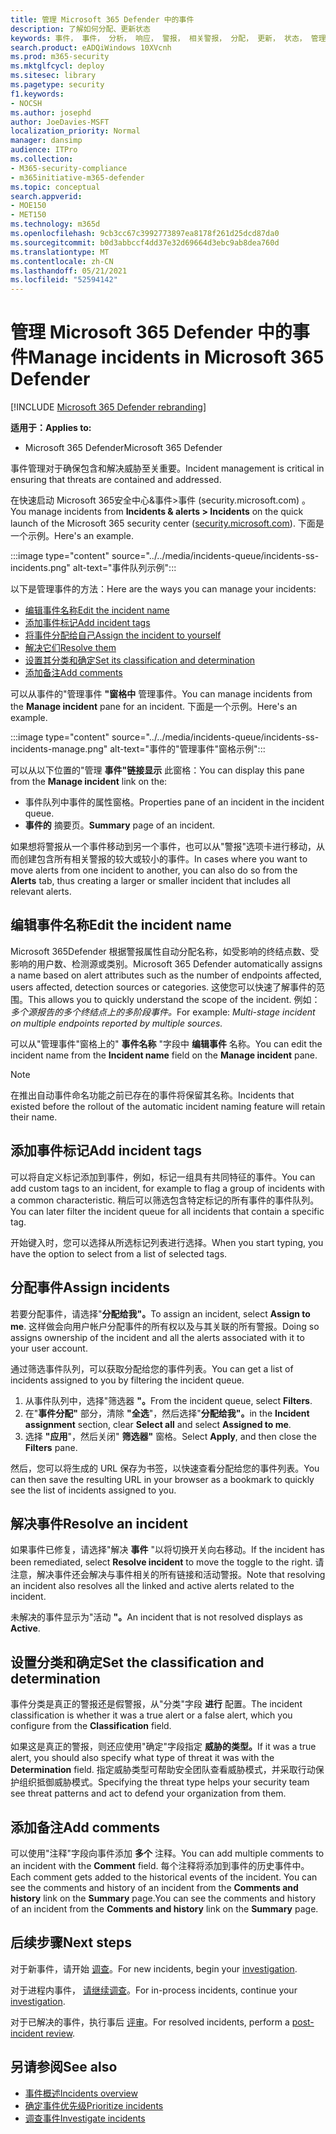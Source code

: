 ```yaml
---
title: 管理 Microsoft 365 Defender 中的事件
description: 了解如何分配、更新状态
keywords: 事件， 事件， 分析， 响应， 警报， 相关警报， 分配， 更新， 状态， 管理， 分类， microsoft， 365， m365
search.product: eADQiWindows 10XVcnh
ms.prod: m365-security
ms.mktglfcycl: deploy
ms.sitesec: library
ms.pagetype: security
f1.keywords:
- NOCSH
ms.author: josephd
author: JoeDavies-MSFT
localization_priority: Normal
manager: dansimp
audience: ITPro
ms.collection:
- M365-security-compliance
- m365initiative-m365-defender
ms.topic: conceptual
search.appverid:
- MOE150
- MET150
ms.technology: m365d
ms.openlocfilehash: 9cb3cc67c3992773897ea8178f261d25dcd87da0
ms.sourcegitcommit: b0d3abbccf4dd37e32d69664d3ebc9ab8dea760d
ms.translationtype: MT
ms.contentlocale: zh-CN
ms.lasthandoff: 05/21/2021
ms.locfileid: "52594142"
---
```

# <a name="manage-incidents-in-microsoft-365-defender"></a><span data-ttu-id="cc500-104">管理 Microsoft 365 Defender 中的事件</span><span class="sxs-lookup"><span data-stu-id="cc500-104">Manage incidents in Microsoft 365 Defender</span></span>

[!INCLUDE [Microsoft 365 Defender rebranding](../includes/microsoft-defender.md)]


<span data-ttu-id="cc500-105">**适用于：**</span><span class="sxs-lookup"><span data-stu-id="cc500-105">**Applies to:**</span></span>
- <span data-ttu-id="cc500-106">Microsoft 365 Defender</span><span class="sxs-lookup"><span data-stu-id="cc500-106">Microsoft 365 Defender</span></span>

<span data-ttu-id="cc500-107">事件管理对于确保包含和解决威胁至关重要。</span><span class="sxs-lookup"><span data-stu-id="cc500-107">Incident management is critical in ensuring that threats are contained and addressed.</span></span>

<span data-ttu-id="cc500-108">在快速启动 Microsoft 365安全中心&事件>事件 (security.microsoft.com) 。 [](https://security.microsoft.com)</span><span class="sxs-lookup"><span data-stu-id="cc500-108">You manage incidents from **Incidents & alerts > Incidents** on the quick launch of the Microsoft 365 security center ([security.microsoft.com](https://security.microsoft.com)).</span></span> <span data-ttu-id="cc500-109">下面是一个示例。</span><span class="sxs-lookup"><span data-stu-id="cc500-109">Here's an example.</span></span>

:::image type="content" source="../../media/incidents-queue/incidents-ss-incidents.png" alt-text="事件队列示例":::

<span data-ttu-id="cc500-111">以下是管理事件的方法：</span><span class="sxs-lookup"><span data-stu-id="cc500-111">Here are the ways you can manage your incidents:</span></span>

- [<span data-ttu-id="cc500-112">编辑事件名称</span><span class="sxs-lookup"><span data-stu-id="cc500-112">Edit the incident name</span></span>](#edit-the-incident-name)
- [<span data-ttu-id="cc500-113">添加事件标记</span><span class="sxs-lookup"><span data-stu-id="cc500-113">Add incident tags</span></span>](#add-incident-tags)
- [<span data-ttu-id="cc500-114">将事件分配给自己</span><span class="sxs-lookup"><span data-stu-id="cc500-114">Assign the incident to yourself</span></span>](#assign-incidents)
- [<span data-ttu-id="cc500-115">解决它们</span><span class="sxs-lookup"><span data-stu-id="cc500-115">Resolve them</span></span>](#resolve-an-incident)
- [<span data-ttu-id="cc500-116">设置其分类和确定</span><span class="sxs-lookup"><span data-stu-id="cc500-116">Set its classification and determination</span></span>](#set-the-classification-and-determination)
- [<span data-ttu-id="cc500-117">添加备注</span><span class="sxs-lookup"><span data-stu-id="cc500-117">Add comments</span></span>](#add-comments)

<span data-ttu-id="cc500-118">可以从事件的"管理事件 **"窗格中** 管理事件。</span><span class="sxs-lookup"><span data-stu-id="cc500-118">You can manage incidents from the **Manage incident** pane for an incident.</span></span> <span data-ttu-id="cc500-119">下面是一个示例。</span><span class="sxs-lookup"><span data-stu-id="cc500-119">Here's an example.</span></span>

:::image type="content" source="../../media/incidents-queue/incidents-ss-incidents-manage.png" alt-text="事件的&quot;管理事件&quot;窗格示例":::

<span data-ttu-id="cc500-121">可以从以下位置的"管理 **事件"链接显示** 此窗格：</span><span class="sxs-lookup"><span data-stu-id="cc500-121">You can display this pane from the **Manage incident** link on the:</span></span>

- <span data-ttu-id="cc500-122">事件队列中事件的属性窗格。</span><span class="sxs-lookup"><span data-stu-id="cc500-122">Properties pane of an incident in the incident queue.</span></span>
- <span data-ttu-id="cc500-123">**事件的** 摘要页。</span><span class="sxs-lookup"><span data-stu-id="cc500-123">**Summary** page of an incident.</span></span>

<span data-ttu-id="cc500-124">如果想将警报从一个事件移动到另一个事件，也可以从"警报"选项卡进行移动，从而创建包含所有相关警报的较大或较小的事件。</span><span class="sxs-lookup"><span data-stu-id="cc500-124">In cases where you want to move alerts from one incident to another, you can also do so from the **Alerts** tab, thus creating a larger or smaller incident that includes all relevant alerts.</span></span>

## <a name="edit-the-incident-name"></a><span data-ttu-id="cc500-125">编辑事件名称</span><span class="sxs-lookup"><span data-stu-id="cc500-125">Edit the incident name</span></span>

<span data-ttu-id="cc500-126">Microsoft 365Defender 根据警报属性自动分配名称，如受影响的终结点数、受影响的用户数、检测源或类别。</span><span class="sxs-lookup"><span data-stu-id="cc500-126">Microsoft 365 Defender automatically assigns a name based on alert attributes such as the number of endpoints affected, users affected, detection sources or categories.</span></span> <span data-ttu-id="cc500-127">这使您可以快速了解事件的范围。</span><span class="sxs-lookup"><span data-stu-id="cc500-127">This allows you to quickly understand the scope of the incident.</span></span> <span data-ttu-id="cc500-128">例如： *多个源报告的多个终结点上的多阶段事件。*</span><span class="sxs-lookup"><span data-stu-id="cc500-128">For example: *Multi-stage incident on multiple endpoints reported by multiple sources.*</span></span>

<span data-ttu-id="cc500-129">可以从"管理事件"窗格上的" **事件名称** "字段中 **编辑事件** 名称。</span><span class="sxs-lookup"><span data-stu-id="cc500-129">You can edit the incident name from the **Incident name** field on the **Manage incident** pane.</span></span>

> [!NOTE]
> <span data-ttu-id="cc500-130">在推出自动事件命名功能之前已存在的事件将保留其名称。</span><span class="sxs-lookup"><span data-stu-id="cc500-130">Incidents that existed before the rollout of the automatic incident naming feature will retain their name.</span></span>

## <a name="add-incident-tags"></a><span data-ttu-id="cc500-131">添加事件标记</span><span class="sxs-lookup"><span data-stu-id="cc500-131">Add incident tags</span></span>

<span data-ttu-id="cc500-132">可以将自定义标记添加到事件，例如，标记一组具有共同特征的事件。</span><span class="sxs-lookup"><span data-stu-id="cc500-132">You can add custom tags to an incident, for example to flag a group of incidents with a common characteristic.</span></span> <span data-ttu-id="cc500-133">稍后可以筛选包含特定标记的所有事件的事件队列。</span><span class="sxs-lookup"><span data-stu-id="cc500-133">You can later filter the incident queue for all incidents that contain a specific tag.</span></span>

<span data-ttu-id="cc500-134">开始键入时，您可以选择从所选标记列表进行选择。</span><span class="sxs-lookup"><span data-stu-id="cc500-134">When you start typing, you have the option to select from a list of selected tags.</span></span>

## <a name="assign-incidents"></a><span data-ttu-id="cc500-135">分配事件</span><span class="sxs-lookup"><span data-stu-id="cc500-135">Assign incidents</span></span>

<span data-ttu-id="cc500-136">若要分配事件，请选择"**分配给我"。**</span><span class="sxs-lookup"><span data-stu-id="cc500-136">To assign an incident, select **Assign to me**.</span></span> <span data-ttu-id="cc500-137">这样做会向用户帐户分配事件的所有权以及与其关联的所有警报。</span><span class="sxs-lookup"><span data-stu-id="cc500-137">Doing so assigns ownership of the incident and all the alerts associated with it to your user account.</span></span>

<span data-ttu-id="cc500-138">通过筛选事件队列，可以获取分配给您的事件列表。</span><span class="sxs-lookup"><span data-stu-id="cc500-138">You can get a list of incidents assigned to you by filtering the incident queue.</span></span> 

1. <span data-ttu-id="cc500-139">从事件队列中，选择"筛选器 **"。**</span><span class="sxs-lookup"><span data-stu-id="cc500-139">From the incident queue, select **Filters**.</span></span>
2. <span data-ttu-id="cc500-140">在"**事件分配"** 部分，清除 **"全选**"，然后选择"**分配给我"。**</span><span class="sxs-lookup"><span data-stu-id="cc500-140">in the **Incident assignment** section, clear **Select all** and select **Assigned to me**.</span></span>
3. <span data-ttu-id="cc500-141">选择 **"应用**"，然后关闭" **筛选器"** 窗格。</span><span class="sxs-lookup"><span data-stu-id="cc500-141">Select **Apply**, and then close the **Filters** pane.</span></span>

<span data-ttu-id="cc500-142">然后，您可以将生成的 URL 保存为书签，以快速查看分配给您的事件列表。</span><span class="sxs-lookup"><span data-stu-id="cc500-142">You can then save the resulting URL in your browser as a bookmark to quickly see the list of incidents assigned to you.</span></span>

## <a name="resolve-an-incident"></a><span data-ttu-id="cc500-143">解决事件</span><span class="sxs-lookup"><span data-stu-id="cc500-143">Resolve an incident</span></span>

<span data-ttu-id="cc500-144">如果事件已修复，请选择"解决 **事件** "以将切换开关向右移动。</span><span class="sxs-lookup"><span data-stu-id="cc500-144">If the incident has been remediated, select **Resolve incident** to move the toggle to the right.</span></span> <span data-ttu-id="cc500-145">请注意，解决事件还会解决与事件相关的所有链接和活动警报。</span><span class="sxs-lookup"><span data-stu-id="cc500-145">Note that resolving an incident also resolves all the linked and active alerts related to the incident.</span></span>

<span data-ttu-id="cc500-146">未解决的事件显示为"活动 **"。**</span><span class="sxs-lookup"><span data-stu-id="cc500-146">An incident that is not resolved displays as **Active**.</span></span>

## <a name="set-the-classification-and-determination"></a><span data-ttu-id="cc500-147">设置分类和确定</span><span class="sxs-lookup"><span data-stu-id="cc500-147">Set the classification and determination</span></span>

<span data-ttu-id="cc500-148">事件分类是真正的警报还是假警报，从"分类"字段 **进行** 配置。</span><span class="sxs-lookup"><span data-stu-id="cc500-148">The incident classification is whether it was a true alert or a false alert, which you configure from the **Classification** field.</span></span> 

<span data-ttu-id="cc500-149">如果这是真正的警报，则还应使用"确定"字段指定 **威胁的类型。**</span><span class="sxs-lookup"><span data-stu-id="cc500-149">If it was a true alert, you should also specify what type of threat it was with the **Determination** field.</span></span> <span data-ttu-id="cc500-150">指定威胁类型可帮助安全团队查看威胁模式，并采取行动保护组织抵御威胁模式。</span><span class="sxs-lookup"><span data-stu-id="cc500-150">Specifying the threat type helps your security team see threat patterns and act to defend your organization from them.</span></span> 

## <a name="add-comments"></a><span data-ttu-id="cc500-151">添加备注</span><span class="sxs-lookup"><span data-stu-id="cc500-151">Add comments</span></span>

<span data-ttu-id="cc500-152">可以使用"注释"字段向事件添加 **多个** 注释。</span><span class="sxs-lookup"><span data-stu-id="cc500-152">You can add multiple comments to an incident with the **Comment** field.</span></span> <span data-ttu-id="cc500-153">每个注释将添加到事件的历史事件中。</span><span class="sxs-lookup"><span data-stu-id="cc500-153">Each comment gets added to the historical events of the incident.</span></span> <span data-ttu-id="cc500-154">You can see the comments and history of an incident from the **Comments and history** link on the **Summary** page.</span><span class="sxs-lookup"><span data-stu-id="cc500-154">You can see the comments and history of an incident from the **Comments and history** link on the **Summary** page.</span></span>

## <a name="next-steps"></a><span data-ttu-id="cc500-155">后续步骤</span><span class="sxs-lookup"><span data-stu-id="cc500-155">Next steps</span></span>

<span data-ttu-id="cc500-156">对于新事件，请开始 [调查](investigate-incidents.md)。</span><span class="sxs-lookup"><span data-stu-id="cc500-156">For new incidents, begin your [investigation](investigate-incidents.md).</span></span>

<span data-ttu-id="cc500-157">对于进程内事件， [请继续调查](investigate-incidents.md)。</span><span class="sxs-lookup"><span data-stu-id="cc500-157">For in-process incidents, continue your [investigation](investigate-incidents.md).</span></span>

<span data-ttu-id="cc500-158">对于已解决的事件，执行事后 [评审](first-incident-post.md)。</span><span class="sxs-lookup"><span data-stu-id="cc500-158">For resolved incidents, perform a [post-incident review](first-incident-post.md).</span></span>

## <a name="see-also"></a><span data-ttu-id="cc500-159">另请参阅</span><span class="sxs-lookup"><span data-stu-id="cc500-159">See also</span></span>

- [<span data-ttu-id="cc500-160">事件概述</span><span class="sxs-lookup"><span data-stu-id="cc500-160">Incidents overview</span></span>](incidents-overview.md)
- [<span data-ttu-id="cc500-161">确定事件优先级</span><span class="sxs-lookup"><span data-stu-id="cc500-161">Prioritize incidents</span></span>](incident-queue.md)
- [<span data-ttu-id="cc500-162">调查事件</span><span class="sxs-lookup"><span data-stu-id="cc500-162">Investigate incidents</span></span>](investigate-incidents.md)
